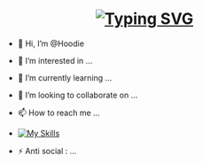 <h1 align="center">
<a href="https://git.io/typing-svg"><img src="https://readme-typing-svg.herokuapp.com?font=Pacifico&size=30&pause=1000&color=DBBBF5&random=false&width=435&lines=%F0%9F%91%8BHello+I'm+Hoodie+Kun" alt="Typing SVG" /></a>
</h1>

- 👋 Hi, I’m @Hoodie
- 👀 I’m interested in ...
- 🌱 I’m currently learning ...
- 💞️ I’m looking to collaborate on ...
- 📫 How to reach me ...

- [![My Skills](https://skillicons.dev/icons?i=aws,gcp,azure,docker,react,vue,bash,figma,express,flask,git,github,go,discord,bots,django,angular,aws,bootstrap,cs,c,cpp,html,css,java,js,jquery,kali,kubernetes,laravel,linkedin,linux,md,mongodb,mysql,nodejs,npm,ps,php,phpstorm,powershell,pr,pycharm,py,raspberrypi,react,replit,sqlite,sass,stackoverflow,sublime,tailwind,vue,vscode,ubuntu,nextjs,flutter&perline=3)](https://skillicons.dev)

- ⚡ Anti social : ...
<!---
Hoodiekun/Hoodiekun is a ✨ special ✨ repository because its `README.md` (this file) appears on your GitHub profile.
You can click the Preview link to take a look at your changes.
--->
